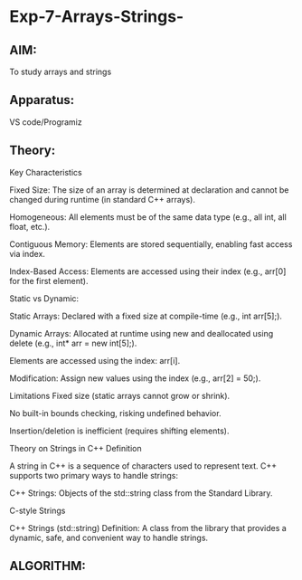# Exp-7-Arrays-Strings-

## AIM:
To study arrays and strings

## Apparatus:
VS code/Programiz

## Theory:

Key Characteristics

Fixed Size: The size of an array is determined at declaration and cannot be changed during runtime (in standard C++ arrays).

Homogeneous: All elements must be of the same data type (e.g., all int, all float, etc.).

Contiguous Memory: Elements are stored sequentially, enabling fast access via index.

Index-Based Access: Elements are accessed using their index (e.g., arr[0] for the first element).

Static vs Dynamic:

Static Arrays: Declared with a fixed size at compile-time (e.g., int arr[5];).

Dynamic Arrays: Allocated at runtime using new and deallocated using delete (e.g., int* arr = new int[5];).

Elements are accessed using the index: arr[i].

Modification: Assign new values using the index (e.g., arr[2] = 50;).

Limitations
Fixed size (static arrays cannot grow or shrink).

No built-in bounds checking, risking undefined behavior.

Insertion/deletion is inefficient (requires shifting elements).

Theory on Strings in C++
Definition

A string in C++ is a sequence of characters used to represent text. C++ supports two primary ways to handle strings:

C++ Strings: Objects of the std::string class from the Standard Library.

C-style Strings

C++ Strings (std::string)
Definition: A class from the <string> library that provides a dynamic, safe, and convenient way to handle strings.

## ALGORITHM:



